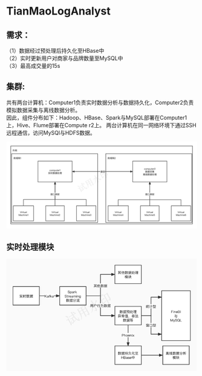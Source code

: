 # TianMaoLogAnalyst

## 需求：  
 （1）数据经过预处理后持久化至HBase中  
 （2）实时更新用户对商家与品牌数量至MySQL中  
 （3）最高成交量的15s

## 集群:  
共有两台计算机：Computer1负责实时数据分析与数据持久化，Computer2负责模拟数据采集与离线数据分析。  
因此，组件分布如下：Hadoop、HBase、Spark与MySQL部署在Computer1上，Hive、Flume部署在Compute
r2上。
两台计算机在同一网络环境下通过SSH远程通信，访问MySQl与HDFS数据。

![集群](./src/main/resources/markdown/集群.png)

## 实时处理模块

![实时数据处理模块流程图](./src/main/resources/markdown/实时数据处理模块.jpg)
